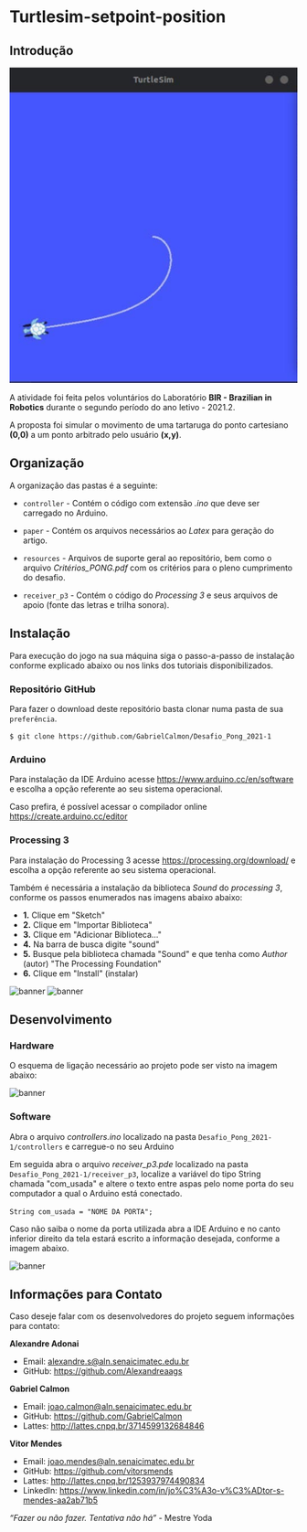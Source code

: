 
# Turtlesim-setpoint-position

## Introdução
![banner](/pictures/1.jpg)

A atividade foi feita pelos voluntários do Laboratório **BIR - Brazilian in Robotics** durante o segundo período do ano letivo - 2021.2.

A proposta foi simular o movimento de uma tartaruga do ponto cartesiano **(0,0)** a um ponto arbitrado pelo usuário **(x,y)**.

## Organização
A organização das pastas é a seguinte:

- `controller` - Contém o código com extensão *.ino* que deve ser carregado no Arduino.

- `paper` - Contém os arquivos necessários ao *Latex* para geração do artigo. 
  
- `resources` - Arquivos de suporte geral ao repositório, bem como o arquivo *Critérios_PONG.pdf* com os critérios para o pleno cumprimento do desafio.

- `receiver_p3` - Contém o código do *Processing 3* e seus arquivos de apoio (fonte das letras e trilha sonora).

## Instalação
Para execução do jogo na sua máquina siga o passo-a-passo de instalação conforme explicado abaixo ou nos links dos tutoriais disponibilizados.

### Repositório GitHub
Para fazer o download deste repositório basta clonar numa pasta de sua `preferência`.

```
$ git clone https://github.com/GabrielCalmon/Desafio_Pong_2021-1
``` 

### Arduino
Para instalação da IDE Arduino acesse https://www.arduino.cc/en/software e escolha a opção referente ao seu sistema operacional.

Caso prefira, é possível acessar o compilador online https://create.arduino.cc/editor

### Processing 3
Para instalação do Processing 3 acesse https://processing.org/download/ e escolha a opção referente ao seu sistema operacional.

Também é necessária a instalação da biblioteca *Sound* do *processing 3*, conforme os passos enumerados nas imagens abaixo abaixo:

- **1.** Clique em "Sketch"
- **2.** Clique em "Importar Biblioteca"
- **3.** Clique em "Adicionar Biblioteca..."
- **4.** Na barra de busca digite "sound"
- **5.** Busque pela biblioteca chamada "Sound" e que tenha como *Author* (autor) "The Processing Foundation"
- **6.** Clique em "Install" (instalar)

![banner](https://github.com/GabrielCalmon/Desafio_Pong_2021-1/blob/main/resources/processing-bib-1.png?raw=true)
![banner](https://github.com/GabrielCalmon/Desafio_Pong_2021-1/blob/main/resources/processing-bib-2.png?raw=true)

## Desenvolvimento
### Hardware
O esquema de ligação necessário ao projeto pode ser visto na imagem abaixo:

![banner](https://github.com/GabrielCalmon/Desafio_Pong_2021-1/blob/main/resources/circuito-ligacoes.jpeg?raw=true)

### Software
Abra o arquivo *controllers.ino* localizado na pasta ```Desafio_Pong_2021-1/controllers``` e carregue-o no seu Arduino

Em seguida abra o arquivo *receiver_p3.pde* localizado na pasta ```Desafio_Pong_2021-1/receiver_p3```, localize a variável do tipo String chamada "com_usada" e altere o texto entre aspas pelo nome porta do seu computador a qual o Arduino está conectado.

```String com_usada = "NOME DA PORTA";```

Caso não saiba o nome da porta utilizada abra a IDE Arduino e no canto inferior direito da tela estará escrito a informação desejada, conforme a imagem abaixo.

![banner](https://github.com/GabrielCalmon/Desafio_Pong_2021-1/blob/main/resources/arduino-porta.png?raw=true)

## Informações para Contato
Caso deseje falar com os desenvolvedores do projeto seguem informações para contato:

**Alexandre Adonai**
- Email: alexandre.s@aln.senaicimatec.edu.br
- GitHub: https://github.com/Alexandreaags

**Gabriel Calmon**
- Email: joao.calmon@aln.senaicimatec.edu.br
- GitHub: https://github.com/GabrielCalmon
- Lattes: http://lattes.cnpq.br/3714599132684846

**Vitor Mendes**
- Email: joao.mendes@aln.senaicimatec.edu.br
- GitHub: https://github.com/vitorsmends
- Lattes: http://lattes.cnpq.br/1253937974490834
- LinkedIn: https://www.linkedin.com/in/jo%C3%A3o-v%C3%ADtor-s-mendes-aa2ab71b5

*“Fazer ou não fazer. Tentativa não há”* - Mestre Yoda